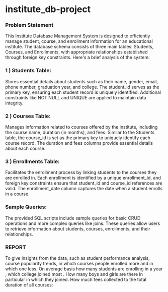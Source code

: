 # institute_db-project
### Problem Statement

This Institute Database Management System is designed to efficiently manage student, course, and enrollment information for an educational institute. The database schema consists of three main tables: Students, Courses, and Enrollments, with appropriate relationships established through foreign key constraints. 
Here's a brief analysis of the system:

### 1 ) Students Table:

Stores essential details about students such as their name, gender, email, phone number, graduation year, and college.
The student_id serves as the primary key, ensuring each student record is uniquely identified.
Additional constraints like NOT NULL and UNIQUE are applied to maintain data integrity.

### 2 ) Courses Table:

Manages information related to courses offered by the institute, including the course name, duration (in months), and fees.
Similar to the Students table, the course_id is set as the primary key to uniquely identify each course record.
The duration and fees columns provide essential details about each course.

### 3 ) Enrollments Table:

Facilitates the enrollment process by linking students to the courses they are enrolled in.
Each enrollment is identified by a unique enrollment_id, and foreign key constraints ensure that student_id and course_id references are valid.
The enrollment_date column captures the date when a student enrolls in a course.

### Sample Queries:

The provided SQL scripts include sample queries for basic CRUD operations and more complex queries like joins.
These queries allow users to retrieve information about students, courses, enrollments, and their relationships.

### REPORT

To give insights from the data, such as student performance analysis, course popularity trends, in which courses people enrolled more and in which one less. On average basis how many students are enrolling in a year , which college joined most . How many boys and girls are there in particular in which they joined. How much fees collected to the total duration of all courses:
